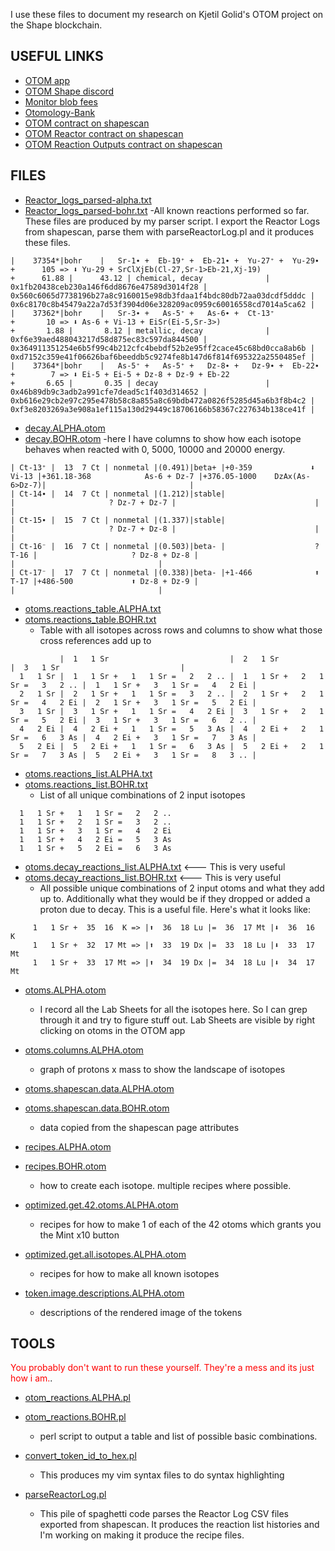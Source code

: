 I use these files to document my research on Kjetil Golid's OTOM project on the Shape blockchain.

## USEFUL LINKS
- [OTOM app](https://www.otom.xyz/)
- [OTOM Shape discord](https://discord.com/channels/1259842667513118730/1308152652705693798)
- [Monitor blob fees](https://ct.app/gasPrice/eth)
- [Otomology-Bank](https://donquixuote.github.io/Otomology-Bank/index.html)
- [OTOM contract on shapescan](https://shapescan.xyz/token/0x2f9810789aebBB6cdC6c0332948fF3B6D11121E3?tab=read_write_proxy)
- [OTOM Reactor contract on shapescan](https://shapescan.xyz/address/0xB8874fCE9b702B191C306A21c7A4a101FB14a0fc?tab=read_write_proxy)
- [OTOM Reaction Outputs contract on shapescan](https://shapescan.xyz/token/0x7d5A370F277e1847E4f768a88758237c6E3456eD?tab=read_write_proxy)

## FILES

 - [Reactor_logs_parsed-alpha.txt](https://github.com/jeffdaly1975/otom/blob/main/Reactor_logs_parsed-alpha.txt)
 - [Reactor_logs_parsed-bohr.txt](https://github.com/jeffdaly1975/otom/blob/main/Reactor_logs_parsed-bohr.txt)
    -All known reactions performed so far. These files are produced by my parser script. I export the Reactor Logs from shapescan, parse them with parseReactorLog.pl and it produces these files.
```
|    37354*|bohr    |   Sr-1∙ +  Eb-19⁺ +  Eb-21∙ +  Yu-27⁺ +  Yu-29∙ +      105 => ⬇ Yu-29 + SrClXjEb(Cl-27,Sr-1>Eb-21,Xj-19)                                         +      61.88 |      43.12 | chemical, decay              | 0x1fb20438ceb230a146f6dd8676e47589d3014f28 | 0x560c6065d7738196b27a8c9160015e98db3fdaa1f4bdc80db72aa03dcdf5dddc | 0x6c8170c8b45479a22a7d53f3904d06e328209ac0959c60016558cd7014a5ca62 |
|    37362*|bohr    |   Sr-3∙ +   As-5⁺ +   As-6∙ +  Ct-13⁺           +       10 => ⬇ As-6 + Vi-13 + EiSr(Ei-5,Sr-3>)                                                  +       1.88 |       8.12 | metallic, decay              | 0xf6e39aed488043217d58d875ec83c597da844500 | 0x364911351254e6b5f99c4b212cfc4bebdf52b2e95ff2cace45c68bd0cca8ab6b | 0xd7152c359e41f06626baf6beeddb5c9274fe8b147d6f814f695322a2550485ef |
|    37364*|bohr    |   As-5⁺ +   As-5⁺ +   Dz-8∙ +   Dz-9∙ +  Eb-22∙ +        7 => ⬇ Ei-5 + Ei-5 + Dz-8 + Dz-9 + Eb-22                                                +       6.65 |       0.35 | decay                        | 0x46b89db9c3adb2a991cfe7dead5c1f403d314652 | 0xb616e29cb2e97c295e478b58c8a855a8c69bdb472a0826f5285d45a6b3f8b4c2 | 0xf3e8203269a3e908a1ef115a130d29449c18706166b58367c227634b138ce41f |
```

 - [decay.ALPHA.otom](https://github.com/jeffdaly1975/otom/blob/main/decay.ALPHA.otom)
 - [decay.BOHR.otom](https://github.com/jeffdaly1975/otom/blob/main/decay.BOHR.otom)
    -here I have columns to show how each isotope behaves when reacted with 0, 5000, 10000 and 20000 energy.
```
| Ct-13⁺ |  13  7 Ct | nonmetal |(0.491)|beta+ |+0-359             ⬇ Vi-13 |+361.18-368            As-6 + Dz-7 |+376.05-1000    DzAx(As-6>Dz-7)|                                |
| Ct-14∙ |  14  7 Ct | nonmetal |(1.212)|stable|                           |                     ? Dz-7 + Dz-7 |                               |                                |
| Ct-15∙ |  15  7 Ct | nonmetal |(1.337)|stable|                           |                     ? Dz-7 + Dz-8 |                               |                                |
| Ct-16⁻ |  16  7 Ct | nonmetal |(0.503)|beta- |                    ? T-16 |                     ? Dz-8 + Dz-8 |                               |                                |
| Ct-17⁻ |  17  7 Ct | nonmetal |(0.338)|beta- |+1-466              ⬆ T-17 |+486-500             ⬆ Dz-8 + Dz-9 |                               |                                |
```

 - [otoms.reactions_table.ALPHA.txt](https://github.com/jeffdaly1975/otom/blob/main/otoms.reactions_table.ALPHA.txt)
 - [otoms.reactions_table.BOHR.txt](https://github.com/jeffdaly1975/otom/blob/main/otoms.reactions_table.BOHR.txt)
   - Table with all isotopes across rows and columns to show what those cross references add up to
```
           |  1   1 Sr                           |  2   1 Sr                           |  3   1 Sr                           |
  1   1 Sr |  1   1 Sr +   1   1 Sr =   2   2 .. |  1   1 Sr +   2   1 Sr =   3   2 .. |  1   1 Sr +   3   1 Sr =   4   2 Ei |
  2   1 Sr |  2   1 Sr +   1   1 Sr =   3   2 .. |  2   1 Sr +   2   1 Sr =   4   2 Ei |  2   1 Sr +   3   1 Sr =   5   2 Ei |
  3   1 Sr |  3   1 Sr +   1   1 Sr =   4   2 Ei |  3   1 Sr +   2   1 Sr =   5   2 Ei |  3   1 Sr +   3   1 Sr =   6   2 .. |
  4   2 Ei |  4   2 Ei +   1   1 Sr =   5   3 As |  4   2 Ei +   2   1 Sr =   6   3 As |  4   2 Ei +   3   1 Sr =   7   3 As |
  5   2 Ei |  5   2 Ei +   1   1 Sr =   6   3 As |  5   2 Ei +   2   1 Sr =   7   3 As |  5   2 Ei +   3   1 Sr =   8   3 .. |
```
 - [otoms.reactions_list.ALPHA.txt](https://github.com/jeffdaly1975/otom/blob/main/otoms.reactions_list.ALPHA.txt)
 - [otoms.reactions_list.BOHR.txt](https://github.com/jeffdaly1975/otom/blob/main/otoms.reactions_list.BOHR.txt)
   - List of all unique combinations of 2 input isotopes
```
  1   1 Sr +   1   1 Sr =   2   2 ..
  1   1 Sr +   2   1 Sr =   3   2 ..
  1   1 Sr +   3   1 Sr =   4   2 Ei
  1   1 Sr +   4   2 Ei =   5   3 As
  1   1 Sr +   5   2 Ei =   6   3 As
```
 - [otoms.decay_reactions_list.ALPHA.txt](https://github.com/jeffdaly1975/otom/blob/main/otoms.decay_reactions_list.ALPHA.txt) <--- This is very useful
 - [otoms.decay_reactions_list.BOHR.txt](https://github.com/jeffdaly1975/otom/blob/main/otoms.decay_reactions_list.BOHR.txt) <--- This is very useful
   - All possible unique combinations of 2 input otoms and what they add up to. Additionally what they would be if they dropped or added a proton due to decay. This is a useful file. Here's what it looks like:
```
     1   1 Sr +  35  16  K => |⬆  36  18 Lu |=  36  17 Mt |⬇  36  16  K
     1   1 Sr +  32  17 Mt => |⬆  33  19 Dx |=  33  18 Lu |⬇  33  17 Mt
     1   1 Sr +  33  17 Mt => |⬆  34  19 Dx |=  34  18 Lu |⬇  34  17 Mt
```

 - [otoms.ALPHA.otom](https://github.com/jeffdaly1975/otom/blob/main/otoms.ALPHA.otom)
    - I record all the Lab Sheets for all the isotopes here. So I can grep through it and try to figure stuff out. Lab Sheets are visible by right clicking on otoms in the OTOM app

 - [otoms.columns.ALPHA.otom](https://github.com/jeffdaly1975/otom/blob/main/otoms.columns.ALPHA.otom)
    - graph of protons x mass to show the landscape of isotopes

 - [otoms.shapescan.data.ALPHA.otom](https://github.com/jeffdaly1975/otom/blob/main/otoms.shapescan.data.ALPHA.otom)
 - [otoms.shapescan.data.BOHR.otom](https://github.com/jeffdaly1975/otom/blob/main/otoms.shapescan.data.BOHR.otom )
    - data copied from the shapescan page attributes

 - [recipes.ALPHA.otom](https://github.com/jeffdaly1975/otom/blob/main/recipes.ALPHA.otom)
 - [recipes.BOHR.otom](https://github.com/jeffdaly1975/otom/blob/main/recipes.BOHR.otom)
    - how to create each isotope. multiple recipes where possible.

 - [optimized.get.42.otoms.ALPHA.otom](https://github.com/jeffdaly1975/otom/blob/main/optimized.get.42.otoms.ALPHA.otom)
    - recipes for how to make 1 of each of the 42 otoms which grants you the Mint x10 button

 - [optimized.get.all.isotopes.ALPHA.otom](https://github.com/jeffdaly1975/otom/blob/main/optimized.get.all.isotopes.ALPHA.otom)
    - recipes for how to make all known isotopes

 - [token.image.descriptions.ALPHA.otom](https://github.com/jeffdaly1975/otom/blob/main/token.image.descriptions.ALPHA.otom)
    - descriptions of the rendered image of the tokens

## TOOLS
<span style="color:red"> You probably don't want to run these yourself. They're a mess and its just how i am.</span>.
 - [otom_reactions.ALPHA.pl](https://github.com/jeffdaly1975/otom/blob/main/otom_reactions.ALPHA.pl)
 - [otom_reactions.BOHR.pl](https://github.com/jeffdaly1975/otom/blob/main/otom_reactions.BOHR.pl)  
    - perl script to output a table and list of possible basic combinations.

 - [convert_token_id_to_hex.pl](https://github.com/jeffdaly1975/otom/blob/main/convert_token_id_to_hex.pl)
    - This produces my vim syntax files to do syntax highlighting

 - [parseReactorLog.pl](https://github.com/jeffdaly1975/otom/blob/main/parseReactorLog.pl)
    - This pile of spaghetti code parses the Reactor Log CSV files exported from shapescan. It produces the reaction list histories and I'm working on making it produce the recipe files.
